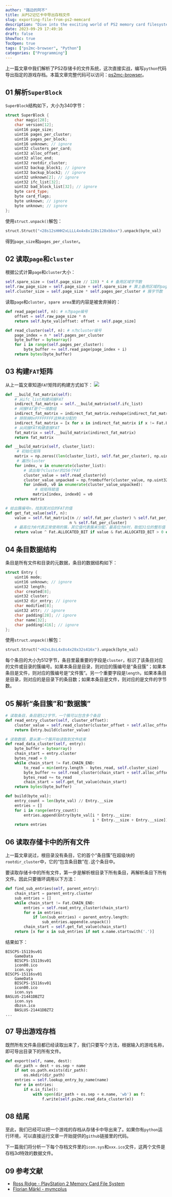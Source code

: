 ```yaml
---
author: "路边的阿不"
title: 从PS2记忆卡中导出存档文件
slug: exporting-file-from-ps2-memcard
description: "Dive into the exciting world of PS2 memory card filesystems and learn how to extract specific game saves using Python. Fully executable code provided. Step into our in-depth analysis!"
date: 2023-09-29 17:49:16
draft: false
ShowToc: true
TocOpen: true
tags: ["ps2mc-browser", "Python"]
categories: ["Programming"]
---
```


上一篇文章中我们解析了PS2存储卡的文件系统，这次直接实战，编写`python`代码导出指定的游戏存档。本篇文章完整代码可以访问：[ps2mc-browser](https://github.com/caol64/ps2mc-browser)。

## 01 解析`SuperBlock`
`SuperBlock`结构如下，大小为340字节：
```c++
struct SuperBlock {
    char magic[28];
    char version[12];
    uint16 page_size;
    uint16 pages_per_cluster;
    uint16 pages_per_block;
    uint16 unknown; // ignore
    uint32 clusters_per_card;
    uint32 alloc_offset;
    uint32 alloc_end;
    uint32 rootdir_cluster;
    uint32 backup_block1; // ignore
    uint32 backup_block2; // ignore
    uint32 unknown[2]; // ignore
    uint32 ifc_list[32];
    uint32 bad_block_list[32]; // ignore
    byte card_type;
    byte card_flags;
    byte unknown; // ignore
    byte unknown; // ignore
};
```
使用`struct.unpack()`解包：
```python
struct.Struct("<28s12sHHH2xLLLL4x4x8x128s128xbbxx").unpack(byte_val)
```
得到`page_size`和`pages_per_cluster`。

## 02 读取`page`和`cluster`
根据公式计算`page`和`cluster`大小：
```python
self.spare_size = (self.page_size // 128) * 4 # 备用区域字节数
self.raw_page_size = self.page_size + self.spare_size # 算上备用区域的page字节数
self.cluster_size = self.page_size * self.pages_per_cluster # 簇字节数
```

读取`page`和`cluster`，`spare area`里的内容是被舍弃掉的：
```python
def read_page(self, n): # n为page编号
    offset = self.raw_page_size * n
    return self.byte_val[offset: offset + self.page_size]

def read_cluster(self, n): # n为cluster编号
    page_index = n * self.pages_per_cluster
    byte_buffer = bytearray()
    for i in range(self.pages_per_cluster):
        byte_buffer += self.read_page(page_index + i)
    return bytes(byte_buffer)
```

## 03 构建`FAT`矩阵
从上一篇文章知道`FAT`矩阵的构建方式如下：
![](/imgs/posts/2023-09-29-exporting-file-from-ps2-memcard/%E5%AD%98%E5%82%A8%E5%8D%A1-FAT2.jpg)

```python
def __build_fat_matrix(self):
    # 从ifc_list构建间接FAT
    indirect_fat_matrix = self.__build_matrix(self.ifc_list)
    # 间接FAT是个一维数组
    indirect_fat_matrix = indirect_fat_matrix.reshape(indirect_fat_matrix.size)
    # 排除掉0xFFFFFFFF这种未分配的
    indirect_fat_matrix = [x for x in indirect_fat_matrix if x != Fat.UNALLOCATED]
    # 从间接FAT构建直接FAT
    fat_matrix = self.__build_matrix(indirect_fat_matrix)
    return fat_matrix

def __build_matrix(self, cluster_list):
     # 初始化矩阵
    matrix = np.zeros((len(cluster_list), self.fat_per_cluster), np.uint32)
     # 遍历cluster
    for index, v in enumerate(cluster_list):
        # 读出每个cluster的256个FAT
        cluster_value = self.read_cluster(v)
        cluster_value_unpacked = np.frombuffer(cluster_value, np.uint32)
        for index0, v0 in enumerate(cluster_value_unpacked):
             # 给矩阵赋值
            matrix[index, index0] = v0
    return matrix

# 给出簇编号n，找到其对应的FAT的值
def get_fat_value(self, n):
    value = self.fat_matrix[(n // self.fat_per_cluster) % self.fat_per_cluster,
                            n % self.fat_per_cluster]
    # 最高位为8代表正常使用的簇，其它值代表簇未分配，最高位为8时，取低31位的整形值
    return value ^ Fat.ALLOCATED_BIT if value & Fat.ALLOCATED_BIT > 0 else value
```

## 04 条目数据结构
条目是所有文件和目录的元数据，条目的数据结构如下：
```c++
struct Entry {
    uint16 mode;
    uint16 unknown; // ignore
    uint32 length;
    char created[8];
    uint32 cluster;
    uint32 dir_entry; // ignore
    char modified[8];
    uint32 attr; // ignore
    char padding[28]; // ignore
    char name[32];
    char padding[416]; // ignore
};
```
使用`struct.unpack()`解包：
```python
struct.Struct("<H2xL8sL4x8s4x28x32s416x").unpack(byte_val)
```
每个条目的大小为512字节，条目里最重要的字段是`cluster`，标识了该条目对应的文件或目录的簇编号。如果本条目是目录，则对应的簇编号是“条目簇”；如果本条目是文件，则对应的簇编号是“文件簇”。另一个重要字段是`length`，如果本条目是目录，则对应的是目录下的条目数；如果本条目是文件，则对应的是文件的字节数。

## 05 解析“条目簇”和“数据簇”
```python
# 读取条目，条目是512字节，一个簇可以包含多个条目
def read_entry_cluster(self, cluster_offset):
    cluster_value = self.read_cluster(cluster_offset + self.alloc_offset)
    return Entry.build(cluster_value)

# 读取数据，要从第一个簇开始读取到文件结束
def read_data_cluster(self, entry):
    byte_buffer = bytearray()
    chain_start = entry.cluster
    bytes_read = 0
    while chain_start != Fat.CHAIN_END:
        to_read = min(entry.length - bytes_read, self.cluster_size)
        byte_buffer += self.read_cluster(chain_start + self.alloc_offset)[:to_read]
        bytes_read += to_read
        chain_start = self.get_fat_value(chain_start)
    return bytes(byte_buffer)

def build(byte_val):
    entry_count = len(byte_val) // Entry.__size
    entries = []
    for i in range(entry_count):
        entries.append(Entry(byte_val[i * Entry.__size:
                                      i * Entry.__size + Entry.__size]))
    return entries
```

## 06 读取存储卡中的所有文件
上一篇文章说过，根目录没有条目，它的首个“条目簇”在超级块的`rootdir_cluster`中，它的“包含条目数”在`.`这个条目中。

要读取存储卡中的所有文件，第一步是解析根目录下所有条目，再解析条目下所有文件。因此只要循环调用以下方法：
```python
def find_sub_entries(self, parent_entry):
    chain_start = parent_entry.cluster
    sub_entries = []
    while chain_start != Fat.CHAIN_END:
        entries = self.read_entry_cluster(chain_start)
        for e in entries:
            if len(sub_entries) < parent_entry.length:
                sub_entries.append(e.unpack())
        chain_start = self.get_fat_value(chain_start)
    return [x for x in sub_entries if not x.name.startswith('.')]
```
结果如下：
```
BISCPS-15119sv01
    GameData
    BISCPS-15119sv01
    icon00.ico
    icon.sys
BISCPS-15116sv01
    GameData
    BISCPS-15116sv01
    icon00.ico
    icon.sys
BASLUS-21441DBZT2
    icon.sys
    dbzsn.ico
    BASLUS-21441DBZT2
...
```

## 07 导出游戏存档
既然所有文件条目都已经读取出来了，我们只要写个方法，根据输入的游戏名称，即可导出目录下的所有文件。
```python
def export(self, name, dest):
    dir_path = dest + os.sep + name
    if not os.path.exists(dir_path):
        os.mkdir(dir_path)
    entries = self.lookup_entry_by_name(name)
    for e in entries:
        if e.is_file():
            with open(dir_path + os.sep + e.name, 'wb') as f:
                f.write(self.ps2mc.read_data_cluster(e))
```

## 08 结尾
至此，我们已经可以把一个游戏的存档从存储卡中导出来了。如果你有`python`运行环境，可以直接运行文章一开始提供的`github`链接里的代码。

下一篇我们将分析一下每个存档文件里的`icon.sys`和`xxx.ico`文件，这两个文件是存档3d特效的数据文件。

## 09 参考文献
- [Ross Ridge - PlayStation 2 Memory Card File System](https://www.ps2savetools.com/ps2memcardformat.html)
- [Florian Märkl - mymcplus](https://git.sr.ht/~thestr4ng3r/mymcplus)

